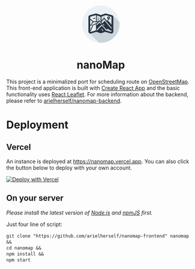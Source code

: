 <p align="center">
<img src="public/icon.jpeg" style="height: 100px; border-radius: 50%"/>
</p>
<h1 align="center">nanoMap</h1>

This project is a minimalized port for scheduling route on [OpenStreetMap](https://openstreetmap.org). This front-end application is built with [Create React App](https://create-react-app.dev/) and the basic functionality uses [React Leaflet](https://react-leaflet.js.org). For more information about the backend, please refer to [arielherself/nanomap-backend](https://github.com/arielherself/nanomap-backend).

# Deployment

## Vercel

An instance is deployed at https://nanomap.vercel.app<nothing>. You can also click the button below to deploy with your own account.

[![Deploy with Vercel](https://vercel.com/button)](https://vercel.com/new/clone?repository-url=https%3A%2F%2Fgithub.com%2Farielherself%2Fnanomap-frontend&project-name=nanomap-frontend&repository-name=nanomap-frontend&demo-title=nanoMap&demo-description=A%20minimalized%20port%20for%20scheduling%20route%20on%20OpenStreetMap&demo-url=https%3A%2F%2Fnanomap.vercel.app)

## On your server

_Please install the latest version of [Node.js](https://nodejs.org) and [npmJS](https://www.npmjs.com) first._

Just four line of script:

```shell
git clone "https://github.com/arielherself/nanomap-frontend" nanomap &&
cd nanomap &&
npm install &&
npm start
```
